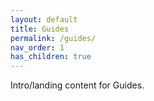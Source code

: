 ```yaml
---
layout: default
title: Guides
permalink: /guides/
nav_order: 1
has_children: true
---
```

Intro/landing content for Guides.
